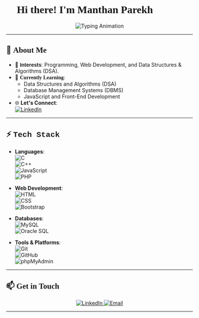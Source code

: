 # <span style="font-family: 'Verdana';">👋 Hi there! I'm **Manthan Parekh**</span>  

<p align="center">
  <img src="https://readme-typing-svg.herokuapp.com?font=Fira+Code&size=24&pause=1000&color=00BFFF&width=435&lines=Passionate+Programmer;Learning+New+Technologies;Building+Efficient+Solutions" alt="Typing Animation"/>
</p>

---

## 🌟 <span style="font-family: 'Georgia';">About Me</span>  

- 👀 <span style="font-family: 'Arial';">**Interests**:</span> Programming, Web Development, and Data Structures & Algorithms (DSA).  
- 🌱 <span style="font-family: 'Comic Sans MS';">**Currently Learning**:</span>  
  - Data Structures and Algorithms (DSA)  
  - Database Management Systems (DBMS)  
  - JavaScript and Front-End Development  
- 🌐 **Let's Connect**:  
  [![LinkedIn](https://img.shields.io/badge/LinkedIn-Connect-blue?style=flat&logo=linkedin)](https://www.linkedin.com/in/manthan-parekh-442038278)  

---

## ⚡ <span style="font-family: 'Courier New';">Tech Stack</span>  

- **Languages**:  
  ![C](https://img.shields.io/badge/C-00599C?style=flat&logo=c&logoColor=white)  
  ![C++](https://img.shields.io/badge/C++-00599C?style=flat&logo=c%2B%2B&logoColor=white)  
  ![JavaScript](https://img.shields.io/badge/JavaScript-F7DF1E?style=flat&logo=javascript&logoColor=black)  
  ![PHP](https://img.shields.io/badge/PHP-777BB4?style=flat&logo=php&logoColor=white)  

- **Web Development**:  
  ![HTML](https://img.shields.io/badge/HTML-E34F26?style=flat&logo=html5&logoColor=white)  
  ![CSS](https://img.shields.io/badge/CSS-1572B6?style=flat&logo=css3&logoColor=white)  
  ![Bootstrap](https://img.shields.io/badge/Bootstrap-7952B3?style=flat&logo=bootstrap&logoColor=white)  

- **Databases**:  
  ![MySQL](https://img.shields.io/badge/MySQL-4479A1?style=flat&logo=mysql&logoColor=white)  
  ![Oracle SQL](https://img.shields.io/badge/Oracle_SQL-F80000?style=flat&logo=oracle&logoColor=white)  

- **Tools & Platforms**:  
  ![Git](https://img.shields.io/badge/Git-F05032?style=flat&logo=git&logoColor=white)  
  ![GitHub](https://img.shields.io/badge/GitHub-181717?style=flat&logo=github&logoColor=white)  
  ![phpMyAdmin](https://img.shields.io/badge/phpMyAdmin-6C78AF?style=flat&logo=php&logoColor=white)  

---

## 📫 <span style="font-family: 'Impact';">Get in Touch</span>  

<p align="center">
  <a href="https://www.linkedin.com/in/manthan-parekh-442038278">
    <img src="https://img.shields.io/badge/LinkedIn-0077B5?style=for-the-badge&logo=linkedin&logoColor=white" alt="LinkedIn">
  </a>
  <a href="mailto:manthanparekh455@gmail.com">
    <img src="https://img.shields.io/badge/Email-D14836?style=for-the-badge&logo=gmail&logoColor=white" alt="Email">
  </a>
</p>

---
<!---
<p align="center">
  <img src="https://github-readme-stats.vercel.app/api?username=Manthan-Parekh7&show_icons=true&theme=radical" alt="GitHub Stats" />
</p>

---

✨ *<span style="font-family: 'Lucida Handwriting';">This is just the beginning of my journey in the tech world, and I’m excited to grow and contribute!</span>*  
